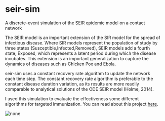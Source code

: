 # seir-sim
A discrete-event simulation of the SEIR epidemic model on a contact network

The SEIR model is an important extension of the SIR model for the spread of infectious disease. Where SIR models represent the population of study by three states (Susceptible,Infected,Removed), SEIR models add a fourth state, Exposed, which represents a latent period during which the disease incubates. This extension is an important generalization to capture the dynamics of diseases such as Chicken Pox and Ebola.

seir-sim uses a constant recovery rate algorithm to update the network each time step. The constant recovery rate algorithm is preferable to the constant disease duration variation, as its results are more readily comparable to analytical solutions of the ODE SEIR model (Holme, 2014). 

I used this simulation to evaluate the effectiveness some different algorithms for targeted immunization. You can read about this project [here](https://nickterryor.wordpress.com/infectious-disease-summary).

![none](https://github.com/nick-terry/seir-sim/blob/master/example_plot.png "A plot of population levels of each state over time for an SEIR simulation")

